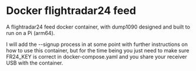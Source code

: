 # Docker flightradar24 feed
A flightradar24 feed docker container, with dump1090 designed and built to run on a Pi (arm64).

I will add the --signup process in at some point with further instructions on how to use this container, but for the time being you just need to make sure FR24_KEY is correct in docker-compose.yaml and you share your receiver USB with the container.